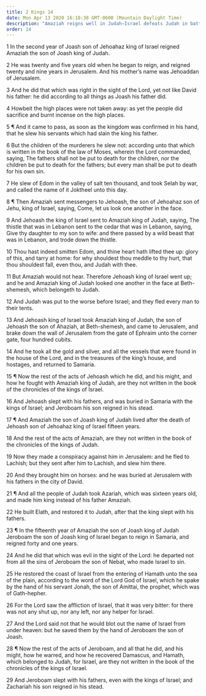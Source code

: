 ```yaml
---
title: 2 Kings 14
date: Mon Apr 13 2020 16:18:38 GMT-0600 (Mountain Daylight Time)
description: "Amaziah reigns well in Judah—Israel defeats Judah in battle—Jeroboam reigns in wickedness in Israel."
order: 14
---
```


1 In the second year of Joash son of Jehoahaz king of Israel reigned Amaziah the son of Joash king of Judah.

2 He was twenty and five years old when he began to reign, and reigned twenty and nine years in Jerusalem. And his mother’s name was Jehoaddan of Jerusalem.

3 And he did that which was right in the sight of the Lord, yet not like David his father: he did according to all things as Joash his father did.

4 Howbeit the high places were not taken away: as yet the people did sacrifice and burnt incense on the high places.

5 ¶ And it came to pass, as soon as the kingdom was confirmed in his hand, that he slew his servants which had slain the king his father.

6 But the children of the murderers he slew not: according unto that which is written in the book of the law of Moses, wherein the Lord commanded, saying, The fathers shall not be put to death for the children, nor the children be put to death for the fathers; but every man shall be put to death for his own sin.

7 He slew of Edom in the valley of salt ten thousand, and took Selah by war, and called the name of it Joktheel unto this day.

8 ¶ Then Amaziah sent messengers to Jehoash, the son of Jehoahaz son of Jehu, king of Israel, saying, Come, let us look one another in the face.

9 And Jehoash the king of Israel sent to Amaziah king of Judah, saying, The thistle that was in Lebanon sent to the cedar that was in Lebanon, saying, Give thy daughter to my son to wife: and there passed by a wild beast that was in Lebanon, and trode down the thistle.

10 Thou hast indeed smitten Edom, and thine heart hath lifted thee up: glory of this, and tarry at home: for why shouldest thou meddle to thy hurt, that thou shouldest fall, even thou, and Judah with thee.

11 But Amaziah would not hear. Therefore Jehoash king of Israel went up; and he and Amaziah king of Judah looked one another in the face at Beth-shemesh, which belongeth to Judah.

12 And Judah was put to the worse before Israel; and they fled every man to their tents.

13 And Jehoash king of Israel took Amaziah king of Judah, the son of Jehoash the son of Ahaziah, at Beth-shemesh, and came to Jerusalem, and brake down the wall of Jerusalem from the gate of Ephraim unto the corner gate, four hundred cubits.

14 And he took all the gold and silver, and all the vessels that were found in the house of the Lord, and in the treasures of the king’s house, and hostages, and returned to Samaria.

15 ¶ Now the rest of the acts of Jehoash which he did, and his might, and how he fought with Amaziah king of Judah, are they not written in the book of the chronicles of the kings of Israel.

16 And Jehoash slept with his fathers, and was buried in Samaria with the kings of Israel; and Jeroboam his son reigned in his stead.

17 ¶ And Amaziah the son of Joash king of Judah lived after the death of Jehoash son of Jehoahaz king of Israel fifteen years.

18 And the rest of the acts of Amaziah, are they not written in the book of the chronicles of the kings of Judah.

19 Now they made a conspiracy against him in Jerusalem: and he fled to Lachish; but they sent after him to Lachish, and slew him there.

20 And they brought him on horses: and he was buried at Jerusalem with his fathers in the city of David.

21 ¶ And all the people of Judah took Azariah, which was sixteen years old, and made him king instead of his father Amaziah.

22 He built Elath, and restored it to Judah, after that the king slept with his fathers.

23 ¶ In the fifteenth year of Amaziah the son of Joash king of Judah Jeroboam the son of Joash king of Israel began to reign in Samaria, and reigned forty and one years.

24 And he did that which was evil in the sight of the Lord: he departed not from all the sins of Jeroboam the son of Nebat, who made Israel to sin.

25 He restored the coast of Israel from the entering of Hamath unto the sea of the plain, according to the word of the Lord God of Israel, which he spake by the hand of his servant Jonah, the son of Amittai, the prophet, which was of Gath-hepher.

26 For the Lord saw the affliction of Israel, that it was very bitter: for there was not any shut up, nor any left, nor any helper for Israel.

27 And the Lord said not that he would blot out the name of Israel from under heaven: but he saved them by the hand of Jeroboam the son of Joash.

28 ¶ Now the rest of the acts of Jeroboam, and all that he did, and his might, how he warred, and how he recovered Damascus, and Hamath, which belonged to Judah, for Israel, are they not written in the book of the chronicles of the kings of Israel.

29 And Jeroboam slept with his fathers, even with the kings of Israel; and Zachariah his son reigned in his stead.

